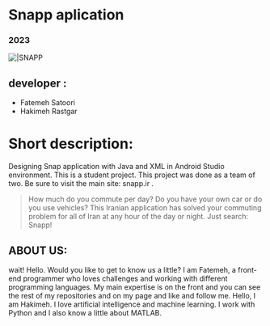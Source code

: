 # Snapp aplication
### 2023


![|SNAPP](https://vectorloo.com/wp-content/uploads/edd/2021/04/%D9%88%DA%A9%D8%AA%D9%88%D8%B1-%D9%84%D9%88%DA%AF%D9%88-%DA%A9%D8%A7%D8%B1%D8%AA%D9%88%D9%86%DB%8C-%D8%A7%D8%B3%D9%86%D9%BE.png)


## developer :

- Fatemeh Satoori
- Hakimeh Rastgar

#  Short description:
Designing Snap application with Java and XML in Android Studio environment.
This is a student project.
This project was done as a team of two.
Be sure to visit the main site: snapp.ir .





> How much do you commute per day?
Do you have your own car or do you use vehicles?
This Iranian application has solved your commuting problem for all of Iran at any hour of the day or night.
Just search: Snapp!

## ABOUT US:
wait!
Hello.
Would you like to get to know us a little?
I am Fatemeh, a front-end programmer who loves challenges and working with different programming languages.
My main expertise is on the front and you can see the rest of my repositories and on my page and like and follow me.
Hello, I am Hakimeh.
I love artificial intelligence and machine learning.
I work with Python and I also know a little about MATLAB.
